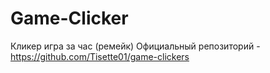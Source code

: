 # Game-Clicker
 Кликер игра за час (ремейк)
 Официальный репозиторий - https://github.com/Tisette01/game-clickers

